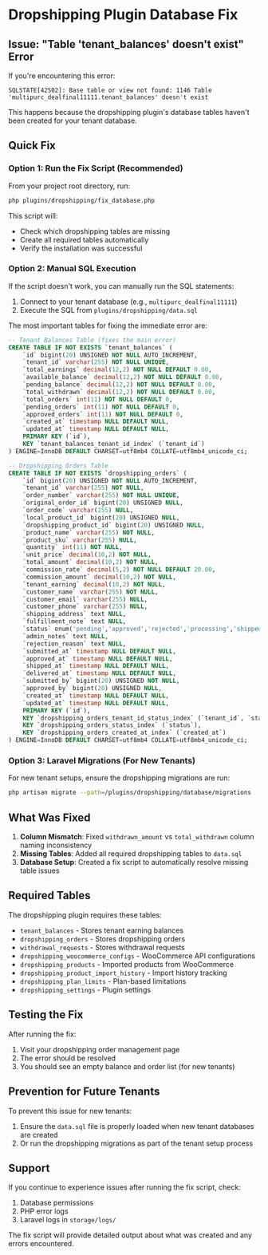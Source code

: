 # Dropshipping Plugin Database Fix

## Issue: "Table 'tenant_balances' doesn't exist" Error

If you're encountering this error:
```
SQLSTATE[42S02]: Base table or view not found: 1146 Table 'multipurc_dealfinal11111.tenant_balances' doesn't exist
```

This happens because the dropshipping plugin's database tables haven't been created for your tenant database.

## Quick Fix

### Option 1: Run the Fix Script (Recommended)

From your project root directory, run:

```bash
php plugins/dropshipping/fix_database.php
```

This script will:
- Check which dropshipping tables are missing
- Create all required tables automatically
- Verify the installation was successful

### Option 2: Manual SQL Execution

If the script doesn't work, you can manually run the SQL statements:

1. Connect to your tenant database (e.g., `multipurc_dealfinal11111`)
2. Execute the SQL from `plugins/dropshipping/data.sql`

The most important tables for fixing the immediate error are:

```sql
-- Tenant Balances Table (fixes the main error)
CREATE TABLE IF NOT EXISTS `tenant_balances` (
    `id` bigint(20) UNSIGNED NOT NULL AUTO_INCREMENT,
    `tenant_id` varchar(255) NOT NULL UNIQUE,
    `total_earnings` decimal(12,2) NOT NULL DEFAULT 0.00,
    `available_balance` decimal(12,2) NOT NULL DEFAULT 0.00,
    `pending_balance` decimal(12,2) NOT NULL DEFAULT 0.00,
    `total_withdrawn` decimal(12,2) NOT NULL DEFAULT 0.00,
    `total_orders` int(11) NOT NULL DEFAULT 0,
    `pending_orders` int(11) NOT NULL DEFAULT 0,
    `approved_orders` int(11) NOT NULL DEFAULT 0,
    `created_at` timestamp NULL DEFAULT NULL,
    `updated_at` timestamp NULL DEFAULT NULL,
    PRIMARY KEY (`id`),
    KEY `tenant_balances_tenant_id_index` (`tenant_id`)
) ENGINE=InnoDB DEFAULT CHARSET=utf8mb4 COLLATE=utf8mb4_unicode_ci;

-- Dropshipping Orders Table
CREATE TABLE IF NOT EXISTS `dropshipping_orders` (
    `id` bigint(20) UNSIGNED NOT NULL AUTO_INCREMENT,
    `tenant_id` varchar(255) NOT NULL,
    `order_number` varchar(255) NOT NULL UNIQUE,
    `original_order_id` bigint(20) UNSIGNED NULL,
    `order_code` varchar(255) NULL,
    `local_product_id` bigint(20) UNSIGNED NULL,
    `dropshipping_product_id` bigint(20) UNSIGNED NULL,
    `product_name` varchar(255) NOT NULL,
    `product_sku` varchar(255) NULL,
    `quantity` int(11) NOT NULL,
    `unit_price` decimal(10,2) NOT NULL,
    `total_amount` decimal(10,2) NOT NULL,
    `commission_rate` decimal(5,2) NOT NULL DEFAULT 20.00,
    `commission_amount` decimal(10,2) NOT NULL,
    `tenant_earning` decimal(10,2) NOT NULL,
    `customer_name` varchar(255) NOT NULL,
    `customer_email` varchar(255) NULL,
    `customer_phone` varchar(255) NULL,
    `shipping_address` text NULL,
    `fulfillment_note` text NULL,
    `status` enum('pending','approved','rejected','processing','shipped','delivered','cancelled') NOT NULL DEFAULT 'pending',
    `admin_notes` text NULL,
    `rejection_reason` text NULL,
    `submitted_at` timestamp NULL DEFAULT NULL,
    `approved_at` timestamp NULL DEFAULT NULL,
    `shipped_at` timestamp NULL DEFAULT NULL,
    `delivered_at` timestamp NULL DEFAULT NULL,
    `submitted_by` bigint(20) UNSIGNED NOT NULL,
    `approved_by` bigint(20) UNSIGNED NULL,
    `created_at` timestamp NULL DEFAULT NULL,
    `updated_at` timestamp NULL DEFAULT NULL,
    PRIMARY KEY (`id`),
    KEY `dropshipping_orders_tenant_id_status_index` (`tenant_id`, `status`),
    KEY `dropshipping_orders_status_index` (`status`),
    KEY `dropshipping_orders_created_at_index` (`created_at`)
) ENGINE=InnoDB DEFAULT CHARSET=utf8mb4 COLLATE=utf8mb4_unicode_ci;
```

### Option 3: Laravel Migrations (For New Tenants)

For new tenant setups, ensure the dropshipping migrations are run:

```bash
php artisan migrate --path=/plugins/dropshipping/database/migrations
```

## What Was Fixed

1. **Column Mismatch**: Fixed `withdrawn_amount` vs `total_withdrawn` column naming inconsistency
2. **Missing Tables**: Added all required dropshipping tables to `data.sql`
3. **Database Setup**: Created a fix script to automatically resolve missing table issues

## Required Tables

The dropshipping plugin requires these tables:
- `tenant_balances` - Stores tenant earning balances
- `dropshipping_orders` - Stores dropshipping orders
- `withdrawal_requests` - Stores withdrawal requests
- `dropshipping_woocommerce_configs` - WooCommerce API configurations
- `dropshipping_products` - Imported products from WooCommerce
- `dropshipping_product_import_history` - Import history tracking
- `dropshipping_plan_limits` - Plan-based limitations
- `dropshipping_settings` - Plugin settings

## Testing the Fix

After running the fix:

1. Visit your dropshipping order management page
2. The error should be resolved
3. You should see an empty balance and order list (for new tenants)

## Prevention for Future Tenants

To prevent this issue for new tenants:
1. Ensure the `data.sql` file is properly loaded when new tenant databases are created
2. Or run the dropshipping migrations as part of the tenant setup process

## Support

If you continue to experience issues after running the fix script, check:
1. Database permissions
2. PHP error logs
3. Laravel logs in `storage/logs/`

The fix script will provide detailed output about what was created and any errors encountered. 